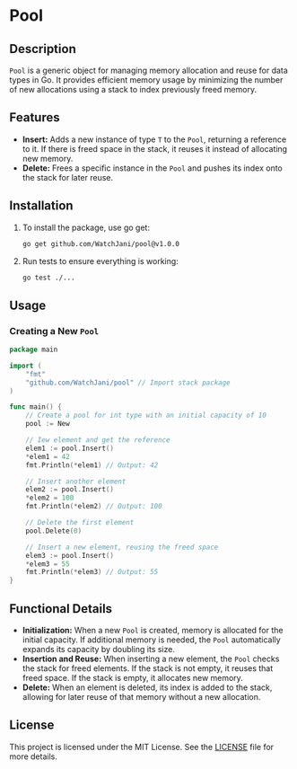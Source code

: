 # Pool

## Description

`Pool` is a generic object for managing memory allocation and reuse for data types in Go. It provides efficient memory usage by minimizing the number of new allocations using a stack to index previously freed memory.

## Features

- **Insert:** Adds a new instance of type `T` to the `Pool`, returning a reference to it. If there is freed space in the stack, it reuses it instead of allocating new memory.
- **Delete:** Frees a specific instance in the `Pool` and pushes its index onto the stack for later reuse.

## Installation

1. To install the package, use go get:

    ```bash
    go get github.com/WatchJani/pool@v1.0.0
    ```

2. Run tests to ensure everything is working:

    ```bash
    go test ./...
    ```


## Usage

### Creating a New `Pool`

```go
package main

import (
	"fmt"
	"github.com/WatchJani/pool" // Import stack package
)

func main() {
	// Create a pool for int type with an initial capacity of 10
	pool := New 

	// Iew element and get the reference
	elem1 := pool.Insert()
	*elem1 = 42
	fmt.Println(*elem1) // Output: 42

	// Insert another element
	elem2 := pool.Insert()
	*elem2 = 100
	fmt.Println(*elem2) // Output: 100

	// Delete the first element
	pool.Delete(0)

	// Insert a new element, reusing the freed space
	elem3 := pool.Insert()
	*elem3 = 55
	fmt.Println(*elem3) // Output: 55
}
```
## Functional Details

- **Initialization:** When a new `Pool` is created, memory is allocated for the initial capacity. If additional memory is needed, the `Pool` automatically expands its capacity by doubling its size.
- **Insertion and Reuse:** When inserting a new element, the `Pool` checks the stack for freed elements. If the stack is not empty, it reuses that freed space. If the stack is empty, it allocates new memory.
- **Delete:** When an element is deleted, its index is added to the stack, allowing for later reuse of that memory without a new allocation.

## License

This project is licensed under the MIT License. See the [LICENSE](LICENSE) file for more details.
